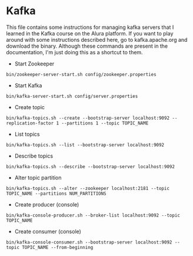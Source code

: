 # Kafka

This file contains some instructions for managing kafka servers that I learned in the Kafka course on the Alura platform. If you want to play around with some instructions described here, go to kafka.apache.org and download the binary. Although these commands are present in the documentation, I'm just doing this as a shortcut to them.

- Start Zookeeper
```
bin/zookeeper-server-start.sh config/zookeeper.properties
```

- Start Kafka
```
bin/kafka-server-start.sh config/server.properties
```

- Create topic
```
bin/kafka-topics.sh --create --bootstrap-server localhost:9092 --replication-factor 1 --partitions 1 --topic TOPIC_NAME
```

- List topics
```
bin/kafka-topics.sh --list --bootstrap-server localhost:9092
```

- Describe topics
```
bin/kafka-topics.sh --describe --bootstrap-server localhost:9092
```

- Alter topic partition
```
bin/kafka-topics.sh --alter --zookeeper localhost:2181 --topic TOPIC_NAME --partitions NUM_PARTITIONS
```

- Create producer (console)
```
bin/kafka-console-producer.sh --broker-list localhost:9092 --topic TOPIC_NAME
```

- Create consumer (console)
```
bin/kafka-console-consumer.sh --bootstrap-server localhost:9092 --topic TOPIC_NAME --from-beginning
```
